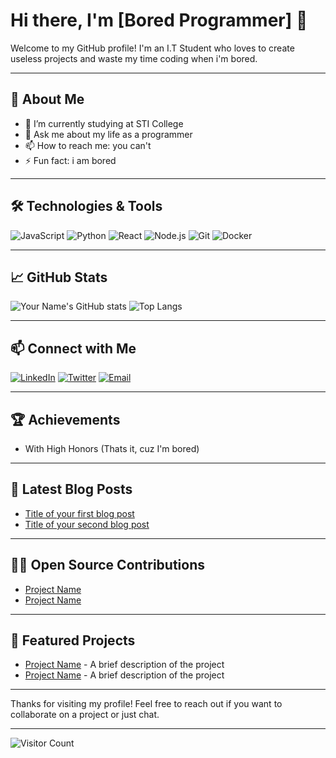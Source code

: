 # Hi there, I'm [Bored Programmer] 👋

Welcome to my GitHub profile! I'm an I.T Student who loves to create useless projects and waste my time coding when i'm bored.

---

## 🚀 About Me

- 🔭 I’m currently studying at STI College
- 💬 Ask me about my life as a programmer
- 📫 How to reach me: you can't
- ⚡ Fun fact: i am bored

---

## 🛠️ Technologies & Tools

![JavaScript](https://img.shields.io/badge/-JavaScript-black?style=flat-square&logo=javascript)
![Python](https://img.shields.io/badge/-Python-black?style=flat-square&logo=python)
![React](https://img.shields.io/badge/-React-black?style=flat-square&logo=react)
![Node.js](https://img.shields.io/badge/-Node.js-black?style=flat-square&logo=node.js)
![Git](https://img.shields.io/badge/-Git-black?style=flat-square&logo=git)
![Docker](https://img.shields.io/badge/-Docker-black?style=flat-square&logo=docker)
<!-- Add more badges for the technologies and tools you use -->

---

## 📈 GitHub Stats

![Your Name's GitHub stats](https://github-readme-stats.vercel.app/api?username=yourusername&show_icons=true&hide_border=true)
![Top Langs](https://github-readme-stats.vercel.app/api/top-langs/?username=yourusername&layout=compact)

---

## 📫 Connect with Me

[![LinkedIn](https://img.shields.io/badge/LinkedIn-0077B5?style=flat-square&logo=linkedin&logoColor=white)](https://linkedin.com/in/yourprofile)
[![Twitter](https://img.shields.io/badge/Twitter-1DA1F2?style=flat-square&logo=twitter&logoColor=white)](https://twitter.com/yourprofile)
[![Email](https://img.shields.io/badge/Email-D14836?style=flat-square&logo=gmail&logoColor=white)](mailto:youremail@example.com)
<!-- Add more social links if you have -->

---

## 🏆 Achievements

- With High Honors (Thats it, cuz I'm bored)

---

## 📜 Latest Blog Posts

<!-- BLOG-POST-LIST:START -->
- [Title of your first blog post](URL)
- [Title of your second blog post](URL)
<!-- BLOG-POST-LIST:END -->

---

## 🧑‍💻 Open Source Contributions

- [Project Name](URL)
- [Project Name](URL)

---

## 🌟 Featured Projects

- [Project Name](URL) - A brief description of the project
- [Project Name](URL) - A brief description of the project

---

Thanks for visiting my profile! Feel free to reach out if you want to collaborate on a project or just chat.

---

![Visitor Count](https://visitor-badge.laobi.icu/badge?page_id=yourusername.yourusername)

